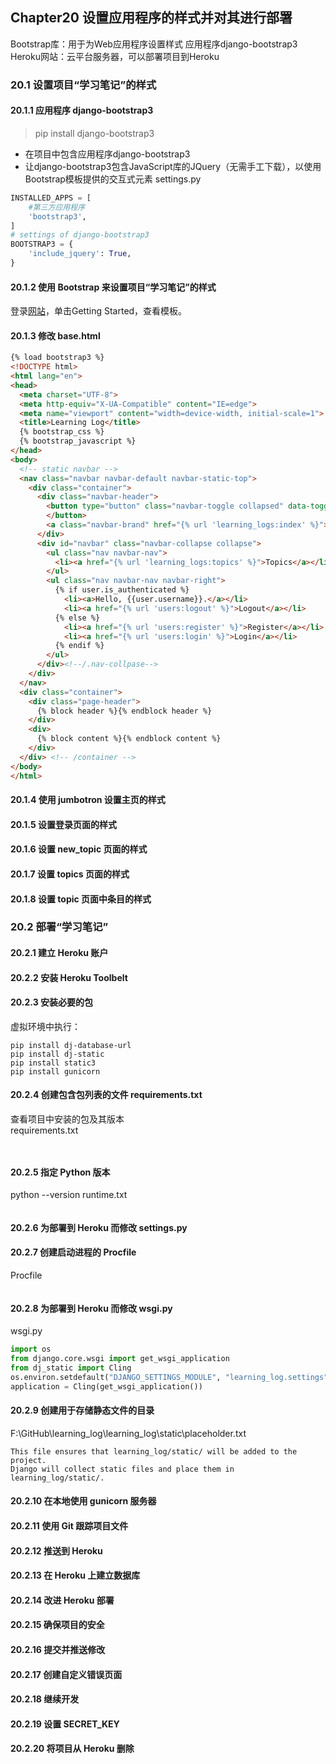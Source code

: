 
## Chapter20 设置应用程序的样式并对其进行部署
Bootstrap库：用于为Web应用程序设置样式
应用程序django-bootstrap3
Heroku网站：云平台服务器，可以部署项目到Heroku
### 20.1 设置项目“学习笔记”的样式
#### 20.1.1 应用程序 django-bootstrap3
> pip install django-bootstrap3

* 在项目中包含应用程序django-bootstrap3
* 让django-bootstrap3包含JavaScript库的JQuery（无需手工下载），以使用Bootstrap模板提供的交互式元素
settings.py
```py
INSTALLED_APPS = [
    #第三方应用程序
    'bootstrap3',
]
# settings of django-bootstrap3
BOOTSTRAP3 = {
    'include_jquery': True,
}
```

#### 20.1.2 使用 Bootstrap 来设置项目“学习笔记”的样式
登录[网站](http://getbootstrap.com/)，单击Getting Started，查看模板。

#### 20.1.3 修改 base.html
```html
{% load bootstrap3 %}
<!DOCTYPE html>
<html lang="en">
<head>
  <meta charset="UTF-8">
  <meta http-equiv="X-UA-Compatible" content="IE=edge">  
  <meta name="viewport" content="width=device-width, initial-scale=1">
  <title>Learning Log</title>
  {% bootstrap_css %}
  {% bootstrap_javascript %}
</head>
<body>
  <!-- static navbar -->
  <nav class="navbar navbar-default navbar-static-top">
    <div class="container">
      <div class="navbar-header">
        <button type="button" class="navbar-toggle collapsed" data-toggle="collapse" data-target="#navbar" aria-expanded="false" aria-controls="navbar">          
        </button>
        <a class="navbar-brand" href="{% url 'learning_logs:index' %}">Learning Log</a>
      </div>
      <div id="navbar" class="navbar-collapse collapse">
        <ul class="nav navbar-nav">
          <li><a href="{% url 'learning_logs:topics' %}">Topics</a></li>
        </ul>
        <ul class="nav navbar-nav navbar-right">
          {% if user.is_authenticated %}
            <li><a>Hello, {{user.username}}.</a></li>
            <li><a href="{% url 'users:logout' %}">Logout</a></li>
          {% else %}
            <li><a href="{% url 'users:register' %}">Register</a></li>
            <li><a href="{% url 'users:login' %}">Login</a></li>
          {% endif %}
        </ul>
      </div><!--/.nav-collpase-->
    </div>
  </nav>
  <div class="container">
    <div class="page-header">
      {% block header %}{% endblock header %}
    </div>
    <div>
      {% block content %}{% endblock content %}
    </div>
  </div> <!-- /container -->
</body>
</html>
```

#### 20.1.4 使用 jumbotron 设置主页的样式
#### 20.1.5 设置登录页面的样式
#### 20.1.6 设置 new_topic 页面的样式
#### 20.1.7 设置 topics 页面的样式
#### 20.1.8 设置 topic 页面中条目的样式

### 20.2 部署“学习笔记”
#### 20.2.1 建立 Heroku 账户
#### 20.2.2 安装 Heroku Toolbelt
#### 20.2.3 安装必要的包
虚拟环境中执行：
```
pip install dj-database-url
pip install dj-static
pip install static3
pip install gunicorn
```

#### 20.2.4 创建包含包列表的文件 requirements.txt
查看项目中安装的包及其版本  
requirements.txt  
``` pip freeze > requirements.txt 
```
``` psycopg2>=2.6.1
```

#### 20.2.5 指定 Python 版本
python --version
runtime.txt
``` python-3.6.6
```

#### 20.2.6 为部署到 Heroku 而修改 settings.py


#### 20.2.7 创建启动进程的 Procfile
Procfile
``` web: gunicorn learning_log.wsgi --log-file -
```
#### 20.2.8 为部署到 Heroku 而修改 wsgi.py
wsgi.py
```py
import os
from django.core.wsgi import get_wsgi_application
from dj_static import Cling
os.environ.setdefault("DJANGO_SETTINGS_MODULE", "learning_log.settings")
application = Cling(get_wsgi_application())
```
#### 20.2.9 创建用于存储静态文件的目录
F:\GitHub\learning_log\learning_log\static\placeholder.txt
```
This file ensures that learning_log/static/ will be added to the project.
Django will collect static files and place them in learning_log/static/.
```
#### 20.2.10 在本地使用 gunicorn 服务器
#### 20.2.11 使用 Git 跟踪项目文件
#### 20.2.12 推送到 Heroku
#### 20.2.13 在 Heroku 上建立数据库
#### 20.2.14 改进 Heroku 部署
#### 20.2.15 确保项目的安全
#### 20.2.16 提交并推送修改
#### 20.2.17 创建自定义错误页面
#### 20.2.18 继续开发
#### 20.2.19 设置 SECRET_KEY
#### 20.2.20 将项目从 Heroku 删除